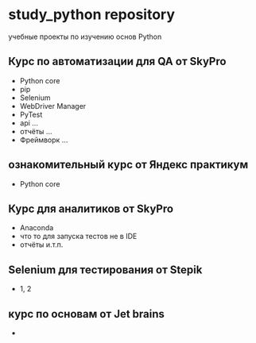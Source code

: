 # study_python repository


учебные проекты по изучению основ Python

## Курс по автоматизации для QA от SkyPro
- Python core
- pip
- Selenium
- WebDriver Manager
- PyTest
- api ...
- отчёты ...
- Фреймворк ...

## ознакомительный курс от Яндекс практикум
- Python core 

## Курс для аналитиков от SkyPro
- Anaconda
- что то для запуска тестов не в IDE
- отчёты 
и.т.п.

## Selenium для тестирования от Stepik
- 1, 2

## курс по основам от Jet brains
- 